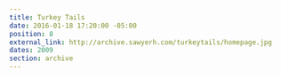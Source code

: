 ```yaml
---
title: Turkey Tails
date: 2016-01-18 17:20:00 -05:00
position: 8
external_link: http://archive.sawyerh.com/turkeytails/homepage.jpg
dates: 2009
section: archive
---
```


